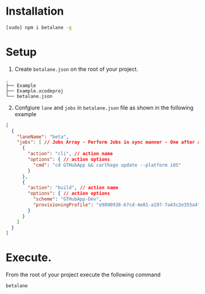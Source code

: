 # Installation

```sh
[sudo] npm i betalane -g
```

# Setup

1. Create `betalane.json` on the root of your project.
```
.
├── Example
├── Example.xcodeproj
└── betalane.json
```

2. Confgiure `lane` and `jobs` in `betalane.json` file as shown in the following example

```json
[
  {
    "laneName": "beta",
    "jobs": [ // Jobs Array - Perform Jobs in sync manner - One after another...
      {
        "action": "cli", // action name
        "options": { // action options
          "cmd": "cd GTHubApp && carthage update --platform iOS"
        }
      },
      {
        "action": "build", // action name
        "options": { // action options
          "scheme": "GTHubApp-Dev",
          "provisioningProfile": "e9890938-67cd-4e01-a197-7a43c2e355a4"
        }
      }
    ]
  }
]
```

# Execute.

From the root of your project execute the following command 

```sh
betalane
```